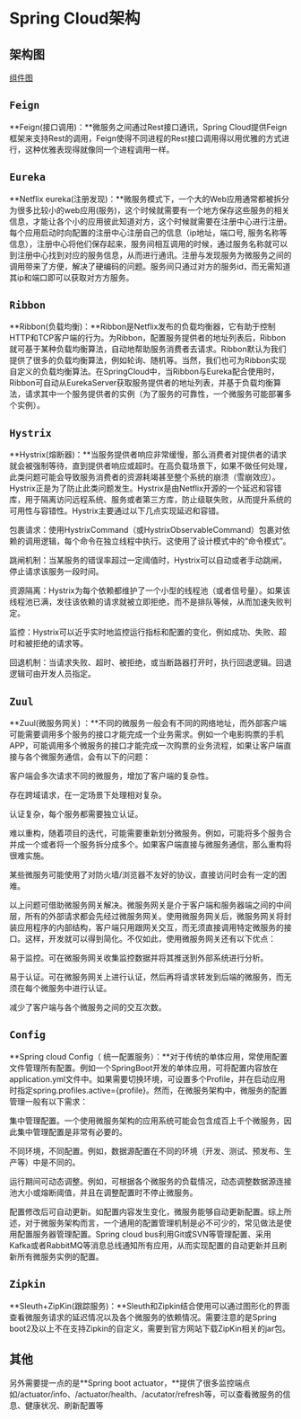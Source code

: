 # Spring Cloud架构

## 架构图

[组件图](https://www.processon.com/view/link/5d7cac35e4b0ca809fcba8e8)

## `Feign`

**Feign(接口调用)：**微服务之间通过Rest接口通讯，Spring Cloud提供Feign框架来支持Rest的调用，Feign使得不同进程的Rest接口调用得以用优雅的方式进行，这种优雅表现得就像同一个进程调用一样。

## `Eureka`

**Netflix eureka(注册发现)：**微服务模式下，一个大的Web应用通常都被拆分为很多比较小的web应用(服务)，这个时候就需要有一个地方保存这些服务的相关信息，才能让各个小的应用彼此知道对方，这个时候就需要在注册中心进行注册。每个应用启动时向配置的注册中心注册自己的信息（ip地址，端口号, 服务名称等信息），注册中心将他们保存起来，服务间相互调用的时候，通过服务名称就可以到注册中心找到对应的服务信息，从而进行通讯。注册与发现服务为微服务之间的调用带来了方便，解决了硬编码的问题。服务间只通过对方的服务id，而无需知道其ip和端口即可以获取对方方服务。

## `Ribbon`

**Ribbon(负载均衡)：**Ribbon是Netflix发布的负载均衡器，它有助于控制HTTP和TCP客户端的行为。为Ribbon，配置服务提供者的地址列表后，Ribbon就可基于某种负载均衡算法，自动地帮助服务消费者去请求。Ribbon默认为我们提供了很多的负载均衡算法，例如轮询、随机等。当然，我们也可为Ribbon实现自定义的负载均衡算法。在SpringCloud中，当Ribbon与Eureka配合使用时，Ribbon可自动从EurekaServer获取服务提供者的地址列表，并基于负载均衡算法，请求其中一个服务提供者的实例（为了服务的可靠性，一个微服务可能部署多个实例）。

## `Hystrix`

**Hystrix(熔断器)：**当服务提供者响应非常缓慢，那么消费者对提供者的请求就会被强制等待，直到提供者响应或超时。在高负载场景下，如果不做任何处理，此类问题可能会导致服务消费者的资源耗竭甚至整个系统的崩溃（雪崩效应）。Hystrix正是为了防止此类问题发生。Hystrix是由Netflix开源的一个延迟和容错库，用于隔离访问远程系统、服务或者第三方库，防止级联失败，从而提升系统的可用性与容错性。Hystrix主要通过以下几点实现延迟和容错。

包裹请求：使用HystrixCommand（或HystrixObservableCommand）包裹对依赖的调用逻辑，每个命令在独立线程中执行。这使用了设计模式中的“命令模式”。

跳闸机制：当某服务的错误率超过一定阈值时，Hystrix可以自动或者手动跳闸，停止请求该服务一段时间。

资源隔离：Hystrix为每个依赖都维护了一个小型的线程池（或者信号量）。如果该线程池已满，发往该依赖的请求就被立即拒绝，而不是排队等候，从而加速失败判定。

监控：Hystrix可以近乎实时地监控运行指标和配置的变化，例如成功、失败、超时和被拒绝的请求等。

回退机制：当请求失败、超时、被拒绝，或当断路器打开时，执行回退逻辑。回退逻辑可由开发人员指定。

## `Zuul`

**Zuul(微服务网关) ：**不同的微服务一般会有不同的网络地址，而外部客户端可能需要调用多个服务的接口才能完成一个业务需求。例如一个电影购票的手机APP，可能调用多个微服务的接口才能完成一次购票的业务流程，如果让客户端直接与各个微服务通信，会有以下的问题：

客户端会多次请求不同的微服务，增加了客户端的复杂性。

存在跨域请求，在一定场景下处理相对复杂。

认证复杂，每个服务都需要独立认证。

难以重构，随着项目的迭代，可能需要重新划分微服务。例如，可能将多个服务合并成一个或者将一个服务拆分成多个。如果客户端直接与微服务通信，那么重构将很难实施。

某些微服务可能使用了对防火墙/浏览器不友好的协议，直接访问时会有一定的困难。

以上问题可借助微服务网关解决。微服务网关是介于客户端和服务器端之间的中间层，所有的外部请求都会先经过微服务网关。使用微服务网关后，微服务网关将封装应用程序的内部结构，客户端只用跟网关交互，而无须直接调用特定微服务的接口。这样，开发就可以得到简化。不仅如此，使用微服务网关还有以下优点：

易于监控。可在微服务网关收集监控数据并将其推送到外部系统进行分析。

易于认证。可在微服务网关上进行认证，然后再将请求转发到后端的微服务，而无须在每个微服务中进行认证。

减少了客户端与各个微服务之间的交互次数。

## `Config`

**Spring cloud Config（ 统一配置服务）：**对于传统的单体应用，常使用配置文件管理所有配置。例如一个SpringBoot开发的单体应用，可将配置内容放在application.yml文件中。如果需要切换环境，可设置多个Profile，并在启动应用时指定spring.profiles.active={profile}。然而，在微服务架构中，微服务的配置管理一般有以下需求：

集中管理配置。一个使用微服务架构的应用系统可能会包含成百上千个微服务，因此集中管理配置是非常有必要的。

不同环境，不同配置。例如，数据源配置在不同的环境（开发、测试、预发布、生产等）中是不同的。

运行期间可动态调整。例如，可根据各个微服务的负载情况，动态调整数据源连接池大小或熔断阈值，并且在调整配置时不停止微服务。

配置修改后可自动更新。如配置内容发生变化，微服务能够自动更新配置。综上所述，对于微服务架构而言，一个通用的配置管理机制是必不可少的，常见做法是使用配置服务器管理配置。Spring cloud bus利用Git或SVN等管理配置、采用Kafka或者RabbitMQ等消息总线通知所有应用，从而实现配置的自动更新并且刷新所有微服务实例的配置。

## `Zipkin`

**Sleuth+ZipKin(跟踪服务)：**Sleuth和Zipkin结合使用可以通过图形化的界面查看微服务请求的延迟情况以及各个微服务的依赖情况。需要注意的是Spring boot2及以上不在支持Zipkin的自定义，需要到官方网站下载ZipKin相关的jar包。

## 其他

另外需要提一点的是**Spring boot actuator，**提供了很多监控端点如/actuator/info、/actuator/health、/acutator/refresh等，可以查看微服务的信息、健康状况、刷新配置等

